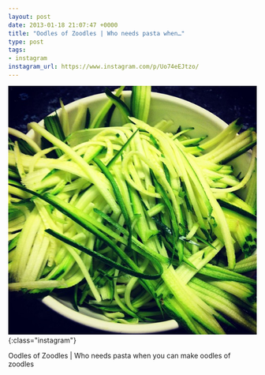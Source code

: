 ```yaml
---
layout: post
date: 2013-01-18 21:07:47 +0000
title: "Oodles of Zoodles | Who needs pasta when…"
type: post
tags:
- instagram
instagram_url: https://www.instagram.com/p/Uo74eEJtzo/
---
```


![Instagram - Uo74eEJtzo](/assets/Uo74eEJtzo.jpg){:class="instagram"}

Oodles of Zoodles | Who needs pasta when you can make oodles of zoodles
